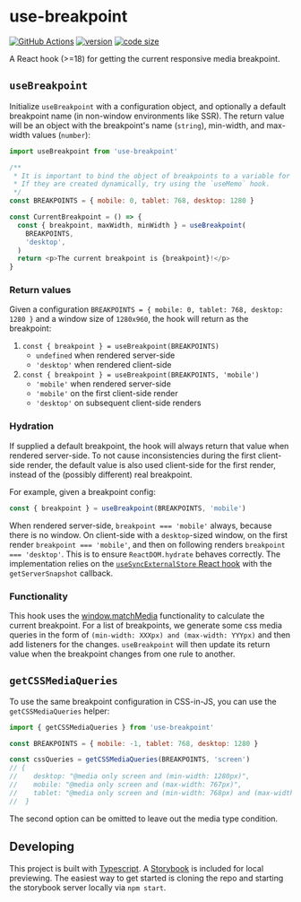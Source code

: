 # use-breakpoint

[![GitHub Actions](https://github.com/iiroj/use-breakpoint/workflows/Tags/badge.svg)](https://github.com/iiroj/use-breakpoint/actions)
[![version](https://img.shields.io/npm/v/use-breakpoint.svg)](https://www.npmjs.com/package/use-breakpoint)
[![code size](https://img.shields.io/github/languages/code-size/iiroj/use-breakpoint.svg)](https://github.com/iiroj/use-breakpoint)

A React hook (>=18) for getting the current responsive media breakpoint.

## `useBreakpoint`

Initialize `useBreakpoint` with a configuration object, and optionally a default breakpoint name (in non-window environments like SSR). The return value will be an object with the breakpoint's name (`string`), min-width, and max-width values (`number`):

```javascript
import useBreakpoint from 'use-breakpoint'

/**
 * It is important to bind the object of breakpoints to a variable for memoization to work correctly.
 * If they are created dynamically, try using the `useMemo` hook.
 */
const BREAKPOINTS = { mobile: 0, tablet: 768, desktop: 1280 }

const CurrentBreakpoint = () => {
  const { breakpoint, maxWidth, minWidth } = useBreakpoint(
    BREAKPOINTS,
    'desktop',
  )
  return <p>The current breakpoint is {breakpoint}!</p>
}
```

### Return values

Given a configuration `BREAKPOINTS = { mobile: 0, tablet: 768, desktop: 1280 }` and a window size of `1280x960`, the hook will return as the breakpoint:

1. `const { breakpoint } = useBreakpoint(BREAKPOINTS)`
   - `undefined` when rendered server-side
   - `'desktop'` when rendered client-side
1. `const { breakpoint } = useBreakpoint(BREAKPOINTS, 'mobile')`
   - `'mobile'` when rendered server-side
   - `'mobile'` on the first client-side render
   - `'desktop'` on subsequent client-side renders

### Hydration

If supplied a default breakpoint, the hook will always return that value when rendered server-side. To not cause inconsistencies during the first client-side render, the default value is also used client-side for the first render, instead of the (possibly different) real breakpoint.

For example, given a breakpoint config:

```ts
const { breakpoint } = useBreakpoint(BREAKPOINTS, 'mobile')
```

When rendered server-side, `breakpoint === 'mobile'` always, because there is no window. On client-side with a `desktop`-sized window, on the first render `breakpoint === 'mobile'`, and then on following renders `breakpoint === 'desktop'`. This is to ensure `ReactDOM.hydrate` behaves correctly. The implementation relies on the [`useSyncExternalStore` React hook](https://react.dev/reference/react/useSyncExternalStore) with the `getServerSnapshot` callback.

### Functionality

This hook uses the [window.matchMedia](https://developer.mozilla.org/en-US/docs/Web/API/Window/matchMedia) functionality to calculate the current breakpoint. For a list of breakpoints, we generate some css media queries in the form of `(min-width: XXXpx) and (max-width: YYYpx)` and then add listeners for the changes. `useBreakpoint` will then update its return value when the breakpoint changes from one rule to another.

## `getCSSMediaQueries`

To use the same breakpoint configuration in CSS-in-JS, you can use the `getCSSMediaQueries` helper:

```javascript
import { getCSSMediaQueries } from 'use-breakpoint'

const BREAKPOINTS = { mobile: -1, tablet: 768, desktop: 1280 }

const cssQueries = getCSSMediaQueries(BREAKPOINTS, 'screen')
// {
//    desktop: "@media only screen and (min-width: 1280px)",
//    mobile: "@media only screen and (max-width: 767px)",
//    tablet: "@media only screen and (min-width: 768px) and (max-width: 1279px)",
//  }
```

The second option can be omitted to leave out the media type condition.

## Developing

This project is built with [Typescript](http://www.typescriptlang.org/). A [Storybook](http://storybook.js.org/) is included for local previewing. The easiest way to get started is cloning the repo and starting the storybook server locally via `npm start`.

